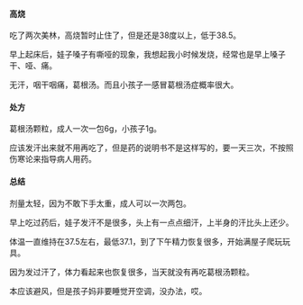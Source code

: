 #### 高烧

吃了两次美林，高烧暂时止住了，但是还是38度以上，低于38.5。

早上起床后，娃子嗓子有嘶哑的现象，我想起我小时候发烧，经常也是早上嗓子干、哑、痛。

无汗，咽干咽痛，葛根汤。而且小孩子一感冒葛根汤症概率很大。

#### 处方

葛根汤颗粒，成人一次一包6g，小孩子1g。

应该发汗出来就不用再吃了，但是药的说明书不是这样写的，要一天三次，不按照伤寒论来指导病人用药。

#### 总结

剂量太轻，因为不敢下手太重，成人可以一次两包。

早上吃过药后，娃子发汗不是很多，头上有一点点细汗，上半身的汗比头上还少。

体温一直维持在37.5左右，最低37.1，到了下午精力恢复很多，开始满屋子爬玩玩具。

因为发过汗了，体力看起来也恢复很多，当天就没有再吃葛根汤颗粒。

本应该避风，但是孩子妈非要睡觉开空调，没办法，哎。